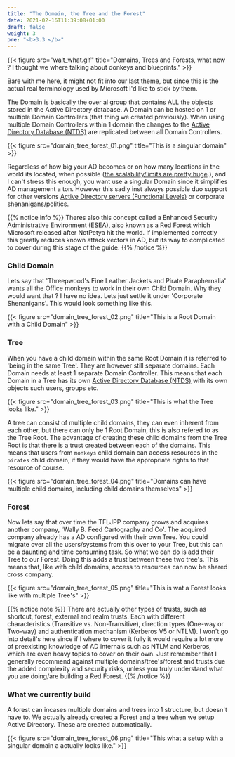 ```yaml
---
title: "The Domain, the Tree and the Forest"
date: 2021-02-16T11:39:08+01:00
draft: false
weight: 3
pre: "<b>3.3 </b>"
---
```


{{< figure src="wait_what.gif" title="Domains, Trees and Forests, what now ? I thought we where talking about donkeys and blueprints." >}}

Bare with me here, it might not fit into our last theme, but since this is the actual real terminology used by Microsoft I'd like to stick by them.

The Domain is basically the over al group that contains ALL the objects stored in the Active Directory database. A Domain can be hosted on 1 or multiple Domain Controllers (that thing we created previously). When using multiple Domain Controllers within 1 domain the changes to the [Active Directory Database (NTDS)](../ntds/) are replicated between all Domain Controllers.

{{< figure src="domain_tree_forest_01.png" title="This is a singular domain" >}}

Regardless of how big your AD becomes or on how many locations in the world its located, when possible ([the scalability/limits are pretty huge](https://docs.microsoft.com/en-us/previous-versions/windows/it-pro/windows-server-2003/cc756101(v=ws.10)).), and I can't stress this enough, you want use a singular Domain since it simplifies AD management a ton. However this sadly inst always possible duo support for other versions [Active Directory servers (Functional Levels)](../functional_levels/) or corporate shenanigans/politics.

{{% notice info %}}
Theres also this concept called a Enhanced Security Administrative Environment (ESEA), also known as a Red Forest which Microsoft released after NotPetya hit the world. If implemented correctly this greatly reduces known attack vectors in AD, but its way to complicated to cover during this stage of the guide.
{{% /notice %}}

### Child Domain

Lets say that 'Threepwood's Fine Leather Jackets and Pirate Paraphernalia' wants all the Office monkeys to work in their own Child Domain. Why they would want that ? I have no idea. Lets just settle it under 'Corporate Shenanigans'. This would look something like this.

{{< figure src="domain_tree_forest_02.png" title="This is a Root Domain with a Child Domain" >}}

### Tree

When you have a child domain within the same Root Domain it is referred to 'being in the same Tree'. They are however still separate domains. Each Domain needs at least 1 separate Domain Controller. This means that each Domain in a Tree has its own [Active Directory Database (NTDS)](#ntds) with its own objects such users, groups etc.

{{< figure src="domain_tree_forest_03.png" title="This is what the Tree looks like." >}}

A tree can consist of multiple child domains, they can even inherent from each other, but there can only be 1 Root Domain, this is also refered to as the Tree Root. The advantage of creating these child domains from the Tree Root is that there is a trust created between each of the domains. This means that users from `monkeys` child domain can access resources in the `pirates` child domain, if they would have the appropriate rights to that resource of course.

{{< figure src="domain_tree_forest_04.png" title="Domains can have multiple child domains, including child domains themselves" >}}

### Forest

Now lets say that over time the TFLJPP company grows and acquires another company, 'Wally B. Feed Cartography and Co'.
The acquired company already has a AD configured with their own Tree. You could migrate over all the users/systems from this over to your Tree, but this can be a daunting and time consuming task. So what we can do is add their Tree to our Forest. Doing this adds a trust between these two tree's. This means that, like with child domains, access to resources can now be shared cross company.

{{< figure src="domain_tree_forest_05.png" title="This is wat a Forest looks like with multiple Tree's" >}}

{{% notice note %}}
There are actually other types of trusts, such as shortcut, forest, external and realm trusts. Each with different characteristics (Transitive vs. Non-Transitive), direction types (One-way or Two-way) and authentication mechanism (Kerberos V5 or NTLM). I won't go into detail's here since if I where to cover it fully it would require a lot more of preexisting knowledge of AD internals such as NTLM and Kerberos, which are even heavy topics to cover on their own. Just remember that I generally recommend against multiple domains/tree's/forest and trusts due the added complexity and security risks, unless you truly understand what you are doing/are building a Red Forest.
{{% /notice %}}

### What we currently build

A forest can incases multiple domains and trees into 1 structure, but doesn't have to. We actually already created a Forest and a tree when we setup Active Directory. These are created automatically.

{{< figure src="domain_tree_forest_06.png" title="This what a setup with a singular domain a actually looks like." >}}
